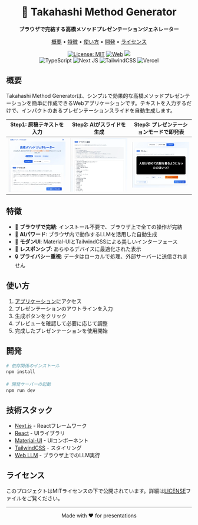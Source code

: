<div align="center">
  <h1>🎯 Takahashi Method Generator</h1>
  <p>
    <strong>ブラウザで完結する高橋メソッドプレゼンテーションジェネレーター</strong>
  </p>
  <p>
    <a href="#概要">概要</a> •
    <a href="#特徴">特徴</a> •
    <a href="#使い方">使い方</a> •
    <a href="#開発">開発</a> •
    <a href="#ライセンス">ライセンス</a>
  </p>

  <a href='https://ai-slide-generator.ayutaso.com/'><img src='https://img.shields.io/badge/License-MIT-yellow.svg' alt='License: MIT'></a>
  <a href='https://ai-slide-generator.ayutaso.com/'><img src='https://img.shields.io/badge/Project-WebSite-blue' alt='Web'></a>
  <a href='https://huggingface.co/spaces/H-Liu1997/TANGO'><img src='https://img.shields.io/badge/%F0%9F%A4%97%20Hugging%20Face-Model-blue'></a>
  <br />
  ![TypeScript](https://img.shields.io/badge/typescript-%23007ACC.svg?logo=typescript&logoColor=white)
  ![Next JS](https://img.shields.io/badge/Next-black?logo=next.js&logoColor=white)
  ![TailwindCSS](https://img.shields.io/badge/tailwindcss-%2338B2AC.svg?logo=tailwind-css&logoColor=white)
  ![Vercel](https://img.shields.io/badge/vercel-%23000000.svg?logo=vercel&logoColor=white)

</div>

## 概要

Takahashi Method Generatorは、シンプルで効果的な高橋メソッドプレゼンテーションを簡単に作成できるWebアプリケーションです。テキストを入力するだけで、インパクトのあるプレゼンテーションスライドを自動生成します。

|Step1: 原稿テキストを入力|Step2: AIがスライドを生成|Step3: プレゼンテーションモードで即発表|
|-|-|-|
|![Demo1](imgs/image1.png)|![Demo2](imgs/image2.png)|![Demo3](imgs/image3.png)|


## 特徴

- 🚀 **ブラウザで完結**: インストール不要で、ブラウザ上で全ての操作が完結
- 🤖 **AIパワード**: ブラウザ内で動作するLLMを活用した自動生成
- 🎨 **モダンUI**: Material-UIとTailwindCSSによる美しいインターフェース
- 📱 **レスポンシブ**: あらゆるデバイスに最適化された表示
- 🔒 **プライバシー重視**: データはローカルで処理、外部サーバーに送信されません

## 使い方

1. [アプリケーション](http://localhost:3000)にアクセス
2. プレゼンテーションのアウトラインを入力
3. 生成ボタンをクリック
4. プレビューを確認して必要に応じて調整
5. 完成したプレゼンテーションを使用開始

## 開発

```bash
# 依存関係のインストール
npm install

# 開発サーバーの起動
npm run dev
```

## 技術スタック

- [Next.js](https://nextjs.org/) - Reactフレームワーク
- [React](https://reactjs.org/) - UIライブラリ
- [Material-UI](https://mui.com/) - UIコンポーネント
- [TailwindCSS](https://tailwindcss.com/) - スタイリング
- [Web LLM](https://mlc.ai/web-llm/) - ブラウザ上でのLLM実行


## ライセンス

このプロジェクトはMITライセンスの下で公開されています。詳細は[LICENSE](LICENSE)ファイルをご覧ください。

---

<div align="center">
  Made with ❤️ for presentations
</div>
